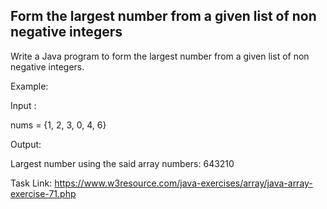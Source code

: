 ## Form the largest number from a given list of non negative integers

Write a Java program to form the largest number from a given list of non negative integers.

Example:

Input :

nums = {1, 2, 3, 0, 4, 6}

Output:

Largest number using the said array numbers: 643210

Task Link: https://www.w3resource.com/java-exercises/array/java-array-exercise-71.php